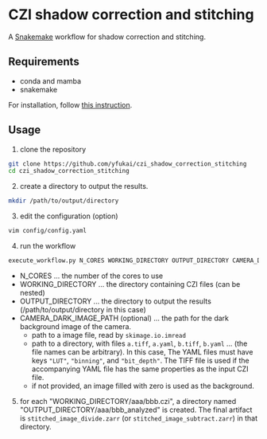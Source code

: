 # CZI shadow correction and stitching

A [Snakemake](https://snakemake.readthedocs.io) workflow for shadow correction and stitching.

## Requirements
- conda and mamba
- snakemake

For installation, follow [this instruction](https://snakemake.readthedocs.io/en/stable/getting_started/installation.html).

## Usage
1. clone the repository 
```bash
git clone https://github.com/yfukai/czi_shadow_correction_stitching
cd czi_shadow_correction_stitching
```
2. create a directory to output the results.
```bash
mkdir /path/to/output/directory
```
3. edit the configuration (option)
```bash
vim config/config.yaml
```
4. run the workflow
```bash
execute_workflow.py N_CORES WORKING_DIRECTORY OUTPUT_DIRECTORY CAMERA_DARK_IMAGE_PATH 
```
- N_CORES ... the number of the cores to use
- WORKING_DIRECTORY ... the directory containing CZI files (can be nested)
- OUTPUT_DIRECTORY ... the directory to output the results (/path/to/output/directory in this case)
- CAMERA_DARK_IMAGE_PATH (optional) ... the path for the dark background image of the camera.
  - path to a image file, read by `skimage.io.imread`
  - path to a directory, with files `a.tiff`, `a.yaml`, `b.tiff`, `b.yaml` ... (the file names can be arbitrary).
    In this case, The YAML files must have keys `"LUT"`, `"binning"`, and `"bit_depth"`. 
    The TIFF file is used if the accompanying YAML file has the same properties as the input CZI file.
  - if not provided, an image filled with zero is used as the background.

5. for each "WORKING_DIRECTORY/aaa/bbb.czi", a directory named "OUTPUT_DIRECTORY/aaa/bbb_analyzed" is created.
   The final artifact is `stitched_image_divide.zarr` (or `stitched_image_subtract.zarr`) in that directory.
